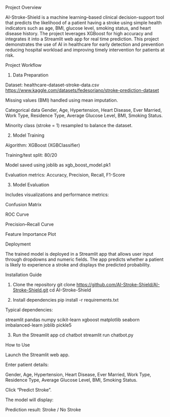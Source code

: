  Project Overview

AI-Stroke-Shield is a machine learning–based clinical decision-support tool that predicts the likelihood of a patient having a stroke using simple health indicators such as age, BMI, glucose level, smoking status, and heart disease history.
The project leverages XGBoost for high accuracy and integrates it into a Streamlit web app for real time prediction.
This project demonstrates the use of AI in healthcare for early detection and prevention reducing hospital workload and improving timely intervention for patients at risk.

Project Workflow
1. Data Preparation

Dataset: healthcare-dataset-stroke-data.csv https://www.kaggle.com/datasets/fedesoriano/stroke-prediction-dataset

Missing values (BMI) handled using mean imputation.

Categorical data Gender, Age, Hypertension, Heart Disease, Ever Married, Work Type, Residence Type, Average Glucose Level, BMI, Smoking Status.

Minority class (stroke = 1) resampled to balance the dataset.

2. Model Training

Algorithm: XGBoost (XGBClassifier)

Training/test split: 80/20

Model saved using joblib as xgb_boost_model.pk1

Evaluation metrics: Accuracy, Precision, Recall, F1-Score

3. Model Evaluation

Includes visualizations and performance metrics:

Confusion Matrix

ROC Curve

Precision–Recall Curve

Feature Importance Plot

Deployment

The trained model is deployed in a Streamlit app that allows user input through dropdowns and numeric fields.
The app predicts whether a patient is likely to experience a stroke and displays the predicted probability.

Installation Guide
1. Clone the repository
git clone https://github.com/AI-Stroke-Shield/AI-Stroke-Shield.git
cd AI-Stroke-Shield

2. Install dependencies
pip install -r requirements.txt


Typical dependencies:

streamlit
pandas
numpy
scikit-learn
xgboost
matplotlib
seaborn
imbalanced-learn
joblib
pickle5

3. Run the Streamlit app
cd chatbot
streamlit run chatbot.py

How to Use

Launch the Streamlit web app.

Enter patient details:

Gender, Age, Hypertension, Heart Disease, Ever Married, Work Type, Residence Type, Average Glucose Level, BMI, Smoking Status.

Click “Predict Stroke”.

The model will display:

Prediction result: Stroke / No Stroke



